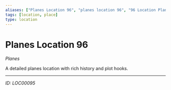 ```yaml
---
aliases: ["Planes Location 96", "planes location 96", "96 Location Planes"]
tags: [location, place]
type: location
---
```


# Planes Location 96

*Planes*

A detailed planes location with rich history and plot hooks.

---
*ID: LOC00095*